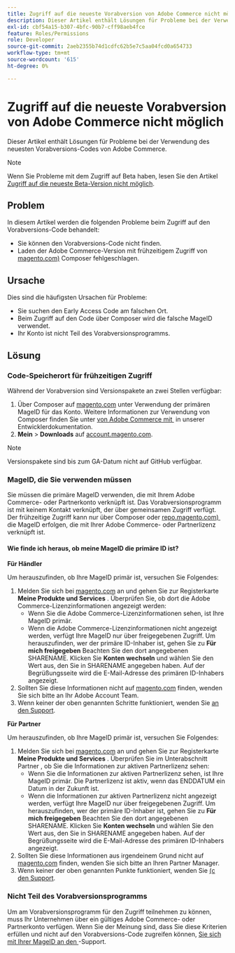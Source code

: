 ```yaml
---
title: Zugriff auf die neueste Vorabversion von Adobe Commerce nicht möglich
description: Dieser Artikel enthält Lösungen für Probleme bei der Verwendung des neuesten Vorabversions-Codes von Adobe Commerce.
exl-id: cbf54a15-b307-4bfc-90b7-cff98aeb4fce
feature: Roles/Permissions
role: Developer
source-git-commit: 2aeb2355b74d1cdfc62b5e7c5aa04fcd0a654733
workflow-type: tm+mt
source-wordcount: '615'
ht-degree: 0%

---
```


# Zugriff auf die neueste Vorabversion von Adobe Commerce nicht möglich

Dieser Artikel enthält Lösungen für Probleme bei der Verwendung des neuesten Vorabversions-Codes von Adobe Commerce.

>[!NOTE]
>
>Wenn Sie Probleme mit dem Zugriff auf Beta haben, lesen Sie den Artikel [Zugriff auf die neueste Beta-Version nicht möglich](/help/how-to/general/cannot-access-the-latest-beta-version.md).

## Problem

In diesem Artikel werden die folgenden Probleme beim Zugriff auf den Vorabversions-Code behandelt:

* Sie können den Vorabversions-Code nicht finden.
* Laden der Adobe Commerce-Version mit frühzeitigem Zugriff von [magento.com) &#x200B;](https://account.magento.com/customer/account/login) Composer fehlgeschlagen.

## Ursache

Dies sind die häufigsten Ursachen für Probleme:

* Sie suchen den Early Access Code am falschen Ort.
* Beim Zugriff auf den Code über Composer wird die falsche MageID verwendet.
* Ihr Konto ist nicht Teil des Vorabversionsprogramms.

## Lösung

### Code-Speicherort für frühzeitigen Zugriff

Während der Vorabversion sind Versionspakete an zwei Stellen verfügbar:

1. Über Composer auf [magento.com](https://repo.magento.com/) unter Verwendung der primären MageID für das Konto. Weitere Informationen zur Verwendung von Composer finden Sie unter [&#x200B; von Adobe Commerce mit &#x200B;](https://experienceleague.adobe.com/de/docs/commerce-operations/installation-guide/composer) in unserer Entwicklerdokumentation.
1. **Mein** > **Downloads** auf [account.magento.com](https://account.magento.com/customer/account/login).

>[!NOTE]
>
>Versionspakete sind bis zum GA-Datum nicht auf GitHub verfügbar.

### MageID, die Sie verwenden müssen

Sie müssen die primäre MageID verwenden, die mit Ihrem Adobe Commerce- oder Partnerkonto verknüpft ist. Das Vorabversionsprogramm ist mit keinem Kontakt verknüpft, der über gemeinsamen Zugriff verfügt. Der frühzeitige Zugriff kann nur über Composer oder [repo.magento.com) &#x200B;](https://repo.magento.com/) die MageID erfolgen, die mit Ihrer Adobe Commerce- oder Partnerlizenz verknüpft ist.

#### Wie finde ich heraus, ob meine MageID die primäre ID ist?

**Für Händler**

Um herauszufinden, ob Ihre MageID primär ist, versuchen Sie Folgendes:

1. Melden Sie sich bei [magento.com](https://account.magento.com/customer/account/login) an und gehen Sie zur Registerkarte **Meine Produkte und Services** . Überprüfen Sie, ob dort die Adobe Commerce-Lizenzinformationen angezeigt werden:
   * Wenn Sie die Adobe Commerce-Lizenzinformationen sehen, ist Ihre MageID primär.
   * Wenn die Adobe Commerce-Lizenzinformationen nicht angezeigt werden, verfügt Ihre MageID nur über freigegebenen Zugriff. Um herauszufinden, wer der primäre ID-Inhaber ist, gehen Sie zu **Für mich freigegeben** Beachten Sie den dort angegebenen SHARENAME. Klicken Sie **Konten wechseln** und wählen Sie den Wert aus, den Sie in SHARENAME angegeben haben. Auf der Begrüßungsseite wird die E-Mail-Adresse des primären ID-Inhabers angezeigt.
1. Sollten Sie diese Informationen nicht auf [magento.com](https://account.magento.com/customer/account/login) finden, wenden Sie sich bitte an Ihr Adobe Account Team.
1. Wenn keiner der oben genannten Schritte funktioniert, wenden Sie [an den Support](/help/help-center-guide/help-center/magento-help-center-user-guide.md#submit-ticket).

**Für Partner**

Um herauszufinden, ob Ihre MageID primär ist, versuchen Sie Folgendes:

1. Melden Sie sich bei [magento.com](https://account.magento.com/customer/account/login) an und gehen Sie zur Registerkarte **Meine Produkte und Services** . Überprüfen Sie im Unterabschnitt Partner , ob Sie die Informationen zur aktiven Partnerlizenz sehen:
   * Wenn Sie die Informationen zur aktiven Partnerlizenz sehen, ist Ihre MageID primär. Die Partnerlizenz ist aktiv, wenn das ENDDATUM ein Datum in der Zukunft ist.
   * Wenn die Informationen zur aktiven Partnerlizenz nicht angezeigt werden, verfügt Ihre MageID nur über freigegebenen Zugriff. Um herauszufinden, wer der primäre ID-Inhaber ist, gehen Sie zu **Für mich freigegeben** Beachten Sie den dort angegebenen SHARENAME. Klicken Sie **Konten wechseln** und wählen Sie den Wert aus, den Sie in SHARENAME angegeben haben. Auf der Begrüßungsseite wird die E-Mail-Adresse des primären ID-Inhabers angezeigt.
1. Sollten Sie diese Informationen aus irgendeinem Grund nicht auf [magento.com](https://account.magento.com/customer/account/login) finden, wenden Sie sich bitte an Ihren Partner Manager.
1. Wenn keiner der oben genannten Punkte funktioniert, wenden Sie [&#x200B; (с den Support](/help/help-center-guide/help-center/magento-help-center-user-guide.md#submit-ticket).

### Nicht Teil des Vorabversionsprogramms

Um am Vorabversionsprogramm für den Zugriff teilnehmen zu können, muss Ihr Unternehmen über ein gültiges Adobe Commerce- oder Partnerkonto verfügen. Wenn Sie der Meinung sind, dass Sie diese Kriterien erfüllen und nicht auf den Vorabversions-Code zugreifen können, [&#x200B; Sie sich mit Ihrer MageID an den &#x200B;](/help/help-center-guide/help-center/magento-help-center-user-guide.md#submit-ticket)-Support.
